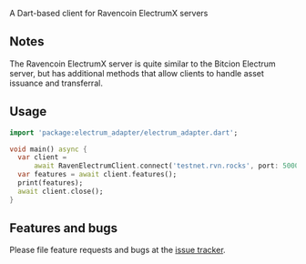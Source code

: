 A Dart-based client for Ravencoin ElectrumX servers

## Notes

The Ravencoin ElectrumX server is quite similar to the Bitcion Electrum server, but has additional methods that allow clients to handle asset issuance and transferral.

## Usage

```dart
import 'package:electrum_adapter/electrum_adapter.dart';

void main() async {
  var client =
      await RavenElectrumClient.connect('testnet.rvn.rocks', port: 50002);
  var features = await client.features();
  print(features);
  await client.close();
}
```

## Features and bugs

Please file feature requests and bugs at the [issue tracker][tracker].

[tracker]: https://github.com/moontreeapp/ravencoin_electrum/issues
